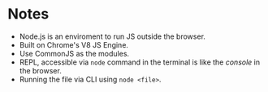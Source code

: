 # Notes

- Node.js is an enviroment to run JS outside the browser.
- Built on Chrome's V8 JS Engine.
- Use CommonJS as the modules.
- REPL, accessible via `node` command in the terminal is like the _console_ in the browser.
- Running the file via CLI using `node <file>`.
